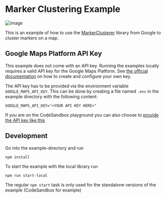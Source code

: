 # Marker Clustering Example

![image](https://raw.githubusercontent.com/visgl/react-google-maps/main/website/static/images/examples/marker-clustering.jpg)

This is an example of how to use the [MarkerClusterer](https://github.com/googlemaps/js-markerclusterer) library from Google to cluster markers on a map.

## Google Maps Platform API Key

This example does not come with an API key. Running the examples locally requires a valid API key for the Google Maps Platform.
See [the official documentation][get-api-key] on how to create and configure your own key.

The API key has to be provided via the environment variable `GOOGLE_MAPS_API_KEY`. This can be done by creating a
file named `.env` in the example directory with the following content:

```shell title=".env"
GOOGLE_MAPS_API_KEY="<YOUR API KEY HERE>"
```

If you are on the CodeSandbox playground you can also choose to [provide the API key like this](https://codesandbox.io/docs/learn/environment/secrets)

## Development

Go into the example-directory and run

```shell
npm install
```

To start the example with the local library run

```shell
npm run start-local
```

The regular `npm start` task is only used for the standalone versions of the example (CodeSandbox for example)

[get-api-key]: https://developers.google.com/maps/documentation/javascript/get-api-key

